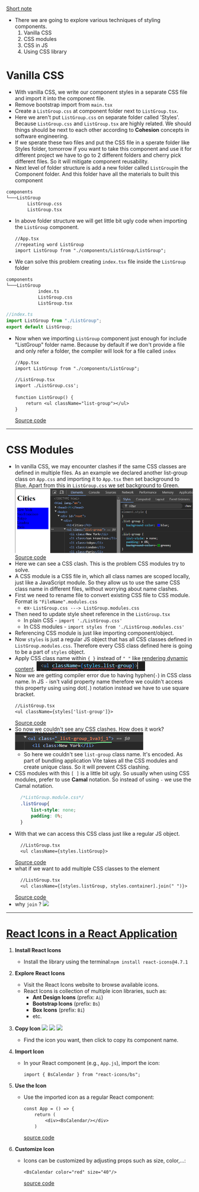 [Short note](assets/Styling%20Components(Summary).pdf)
- There we are going to explore various techniques of styling components.
	1. Vanilla CSS
	2. CSS modules
	3. CSS in JS
	4. Using CSS library
# Vanilla CSS
- With vanilla CSS, we write our component styles in a separate CSS file and import it into the component file.
- Remove bootstrap import from `main.tsx`
- Create a `ListGroup.css` at component folder next to `ListGroup.tsx`.
- Here we aren't put `ListGroup.css` on separate folder called 'Styles'. Because `ListGroup.css` and `ListGroup.tsx` are highly related. We should things should be next to each other according to **Cohesion** concepts in software engineering.
- If we sperate these two files and put the CSS file in a sperate folder like Styles folder, tomorrow if you want to take this component and use it for different project we have to go to 2 different folders and cherry  pick different files. So it will mitigate component reusability.
- Next level of folder structure is add a new folder called `ListGroup`in the Component folder. And this folder have all the materials to built this component
``` shell 
components
└───ListGroup
        ListGroup.css
        ListGroup.tsx  
```
- In above folder structure we will get little bit ugly code when importing the `ListGroup` component.
	``` tsx 
	//App.tsx
	//repeating word ListGroup
	import ListGroup from "./components/ListGroup/ListGroup";
	```
- We can solve this problem creating `index.tsx` file inside the `ListGroup` folder
``` shell 
components
└───ListGroup
            index.ts
            ListGroup.css
            ListGroup.tsx
```

``` ts 
//index.ts
import ListGroup from "./ListGroup";
export default ListGroup;
```
- Now when we importing `ListGroup` component just enough for  include "ListGroup" folder name. Because by default if we don't provide a file and only refer a folder, the compiler will look for a file called `index`
	``` tsx 
	//App.tsx
	import ListGroup from "./components/ListGroup";
	```
	
	``` tsx 
	//ListGroup.tsx
	import ./ListGroup.css';

	function ListGroup() {
		return <ul className="list-group"></ul>
	}
 	```
 	[Source code](https://github.com/Rumindu/codeWithMosh-react-course-part1/tree/40ca2418b59b6876e732a86520fb644c04e297af/src)
---

# CSS Modules
- In vanilla CSS, we may encounter clashes if the same CSS classes are defined in multiple files. As an example we declared another list-group class on `App.css` and importing it to `App.tsx` then set background to Blue. Apart from this in `ListGroup.css` we set background to Green. 
	![](assets/Pasted%20image%2020240907131901.png)
	[Source code](https://github.com/Rumindu/codeWithMosh-react-course-part1/tree/c7866963bc00d35790a79c19d243d664bedd92e4/src)
- Here we can see a CSS clash. This is the problem CSS modules try to solve.
- A CSS module is a CSS file in, which all class names are scoped locally, just like a JavaScript module. So they allow us to use the same CSS class name in different files, without worrying about name clashes.
- First we need to rename file to convert existing CSS file to CSS module. Format is `"FileName".modules.css`
  - ex- `ListGroup.css ---> ListGroup.modules.css`
- Then need to update style sheet reference in the `ListGroup.tsx`
	- In plain CSS - `import './ListGroup.css'`
	- In CSS modules - `import styles from './ListGroup.modules.css'`
- Referencing CSS module is just like importing component/object.
- Now `styles` is just a regular JS object that has all CSS classes defined in `ListGroup.modules.css`. Therefore every CSS class defined here is going to be a part of `styles` object.
- Apply CSS class name within `{ }` instead of `" "` like [rendering dynamic content](1%20Introduction#Create%20dynamic%20content%20using%20JSX). 
  ![](assets/Pasted%20image%2020240908145939.png)
- Now we are getting compiler error due to having hyphen(`-`) in CSS class name. In JS `-` isn't valid property name therefore we couldn't access this property using using dot(`.`) notation instead we have to use square bracket.
	``` tsx 
	//ListGroup.tsx
	<ul className={styles['list-group']}>
	```
	[Source code](https://github.com/Rumindu/codeWithMosh-react-course-part1/tree/ba54fe8bfb1e490f37a1e838df8464a09fcf7672/src/components/ListGroup)
- So now we couldn't see any CSS clashes. How does it work?
  ![](assets/Pasted%20image%2020240908153129.png)
  - So here we couldn't see `list-group` class name. It's encoded. As part of bundling application Vite takes all the CSS modules and create unique class. So it will prevent CSS clashing.
- CSS modules with this `[ ]` is a little bit ugly. So usually when using CSS modules, prefer to use **Camal** notation. So instead of using `-` we use the Camal notation.
  ``` css 
	/*ListGroup.module.css*/
	.listGroup{
		list-style: none;
		padding: 0%;
	}
	```
- With that we can access this CSS class just like a regular JS object.
  ``` tsx 
	//ListGroup.tsx  
	<ul className={styles.listGroup}>
	```
	[Source code](https://github.com/Rumindu/codeWithMosh-react-course-part1/blob/2c40597b4f6d89b83dc8a60513449b5e5543fc2d/src/components/ListGroup/ListGroup.tsx)
- what if we want to add multiple CSS classes to the element
  ``` tsx 
	//ListGroup.tsx 
	<ul className={[styles.listGroup, styles.container].join(" ")}>
	```
	[Source code](https://github.com/Rumindu/codeWithMosh-react-course-part1/tree/eb831acb2dffc5b3fc4064c17f7b6b490c93e247/src/components/ListGroup)
- why `join` ?
  ![](assets/Pasted%20image%2020240908215548.png)
---

# [**React Icons in a React Application**](https://react-icons.github.io/react-icons/)

1. **Install React Icons**
    
   - Install the library using the terminal:`npm install react-icons@4.7.1`
        
2. **Explore React Icons**
    
   - Visit the React Icons website to browse available icons.
   - React Icons is collection of multiple icon libraries, such as:
     - **Ant Design Icons** (prefix: `Ai`)
     - **Bootstrap Icons** (prefix: `Bs`)
     - **Box Icons** (prefix: `Bi`)
     - etc.
3. **Copy Icon**
	![](assets/Pasted%20image%2020241002135710.png)
	![](assets/Pasted%20image%2020241002135342.png)
	![](assets/Pasted%20image%2020241002135754.png)
    
   - Find the icon you want, then click to copy its component name.
  
4. **Import Icon**
    
   - In your React component (e.g., `App.js`), import the icon:
		``` tsx 
		import { BsCalendar } from "react-icons/bs";
		```
        
5. **Use the Icon**
    
   - Use the imported icon as a regular React component:
		``` tsx 
		const App = () => {
			return (
				<div><BsCalendar/></div>
			)
		```
		[source code](https://github.com/Rumindu/codeWithMosh-react-course-part1/blob/608da8a11a8726e3ff526a06aabd0376bfbdd416/src/App.tsx)

        
6. **Customize Icon**
    
   - Icons can be customized by adjusting props such as size, color,...:
		``` tsx 
		<BsCalendar color="red" size="40"/>
		```
		[source code](https://github.com/Rumindu/codeWithMosh-react-course-part1/blob/f73220c5e124a84381a6a4f49d6a649ba2bb7ba1/src/App.tsx)